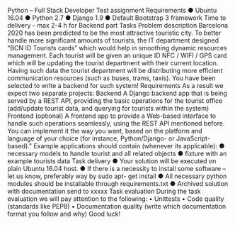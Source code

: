 Python – Full Stack Developer Test assignment
Requirements
● Ubuntu 16.04
● Python 2.7
● Django 1.9
● Default Bootstrap 3 framework
Time to delivery - max 2-4 h for Backend part
Tasks
Problem description
Barcelona 2020 has been predicted to be the most attractive touristic city. To better handle
more significant amounts of tourists, the IT department designed “BCN ID Tourists cards” which
would help in smoothing dynamic resources management. Each tourist will be given an unique
ID NFC / WIFI / GPS card which will be updating the tourist department with their current
location. Having such data the tourist department will be distributing more efficient
communication resources (such as buses, trams, taxis). You have been selected to write a
backend for such system!
Requirements
As a result we expect two separate projects:
Backend
A Django backend app that is being served by a REST API, providing the basic operations for
the tourist office (add/update tourist data, and querying for tourists within the system)
Frontend (optional)
A frontend app to provide a Web-based interface to handle such operations seamlessly, using
the REST API mentioned before. You can implement it the way you want, based on the platform
and language of your choice (for instance, Python/Django- or JavaScript- based)."
Example applications should contain (whenever its applicable):
● necessary models to handle tourist and all related objects
● fixture with an example tourists data
Task delivery
● Your solution will be executed on plain Ubuntu 16.04 host.
● If there is a necessity to install some software – let us know, preferably way by sudo apt- get
install
● All necessary python modules should be installable through requirements.txt
● Archived solution with documentation send to xxxxx
Task evaluation
During the task evaluation we will pay attention to the following:
• Unittests
• Code quality (standards like PEP8)
• Documentation quality (write which documentation format you follow and why)
Good luck!